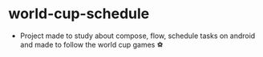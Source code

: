 # world-cup-schedule

- Project made to study about compose, flow, schedule tasks on android and made to follow the world cup games ⚽
